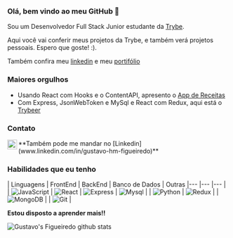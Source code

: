 ### Olá, bem vindo ao meu GitHub 👋

Sou um Desenvolvedor Full Stack Junior estudante da [Trybe](https://www.betrybe.com/).

Aqui você vai conferir meus projetos da Trybe, e também verá projetos pessoais.
Espero que goste! :).

Também confira meu [linkedin](www.linkedin.com/in/gustavo-hm-figueiredo) e meu [portifólio](https://gustaffig.github.io/)

### Maiores orgulhos
- Usando React com Hooks e o ContentAPI, apresento o [App de Receitas](https://github.com/GustafFig/App-de-Receitas)
- Com Express, JsonWebToken e MySql e React com Redux, aqui está o [Trybeer](https://github.com/GustafFig/Trybeer)

### Contato
<a target="_blank" href="mailto:gustavohmfigueiredo@gmail.com">
  <img align="left" alt="Gmail" width="22px" src="https://cdn.jsdelivr.net/npm/simple-icons@v3/icons/gmail.svg" />
</a>
**Também pode me mandar no [Linkedin](www.linkedin.com/in/gustavo-hm-figueiredo)**

### Habilidades que eu tenho
| Linguagens | FrontEnd | BackEnd | Banco de Dados | Outras
|---  |---  |---  |
| ![JavaScript](https://img.shields.io/badge/-JS-yellow) | ![React](https://img.shields.io/badge/-React-45b8d8?style=flat-square&logo=react&logoColor=white) | ![Express](https://img.shields.io/badge/-Express-orange) | ![Mysql](https://img.shields.io/badge/-MySql-4479A1?style=flat-square&logo=mysql&logoColor=white) |
| ![Python](https://img.shields.io/badge/-Python-blue) | ![Redux](https://img.shields.io/badge/-Redux-764ABC?style=flat-square&logo=redux&logoColor=white) |
| ![MongoDB](https://img.shields.io/badge/-MongoDB-13aa52?style=flat-square&logo=mongodb&logoColor=white) |
|	![Git](https://img.shields.io/badge/-Git-F05032?style=flat-square&logo=git&logoColor=white) |

**Estou disposto a aprender mais!!**

![Gustavo's Figueiredo github stats](https://github-readme-stats.vercel.app/api?username=gustaffig&hide=contribs,prs&count_private=true)
